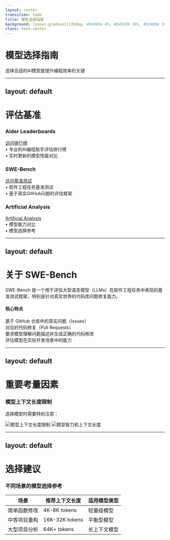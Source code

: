 ```yaml
---
layout: center
transition: fade
title: 模型选择指南
background: linear-gradient(135deg, #92400e 0%, #b45309 50%, #92400e 100%)
class: text-center
---
```


# 模型选择指南

<div class="bg-amber-100 border-l-4 border-amber-500 p-4 mb-6 rounded-r-lg shadow-lg inline-block">
<p class="text-amber-800 font-medium">选择合适的AI模型是提升编程效率的关键</p>
</div>

---
layout: default
---

# 评估基准

<div class="grid grid-cols-2 gap-6 mt-8">
  <div class="bg-white/95 backdrop-blur-sm border border-amber-200 rounded-lg p-6 shadow-lg hover:shadow-xl transition-shadow">
    <h3 class="font-bold text-lg text-amber-800 mb-3">Aider Leaderboards</h3>
    <a href="https://aider.chat/docs/leaderboards/" target="_blank" class="text-amber-600 hover:text-amber-800 underline block mb-2">访问排行榜</a>
    <div class="text-amber-700 space-y-1 text-sm">
      <div>• 专业的AI编程助手评估排行榜</div>
      <div>• 实时更新的模型性能对比</div>
    </div>
  </div>
  
  <div class="bg-white/95 backdrop-blur-sm border border-amber-200 rounded-lg p-6 shadow-lg hover:shadow-xl transition-shadow">
    <h3 class="font-bold text-lg text-amber-800 mb-3">SWE-Bench</h3>
    <a href="https://www.swebench.com/" target="_blank" class="text-amber-600 hover:text-amber-800 underline block mb-2">访问基准测试</a>
    <div class="text-amber-700 space-y-1 text-sm">
      <div>• 软件工程任务基准测试</div>
      <div>• 基于真实GitHub问题的评估框架</div>
    </div>
  </div>

  <div class="bg-white/95 backdrop-blur-sm border border-amber-200 rounded-lg p-6 shadow-lg hover:shadow-xl transition-shadow">
    <h3 class="font-bold text-lg text-amber-800 mb-3">Artificial Analysis</h3>
    <a href="https://artificialanalysis.ai/models" target="_blank" class="text-amber-600 hover:text-amber-800 underline block mb-2">Artificial Analysis</a>
    <div class="text-amber-700 space-y-1 text-sm">
      <div>• 模型能力对比</div>
      <div>• 模型选择参考</div>
    </div>
  </div>
</div>

---
layout: default
---

# 关于 SWE-Bench

<div class="bg-amber-100/90 backdrop-blur-sm rounded-lg p-6 mb-8 shadow-lg border border-amber-300">
  <p class="text-amber-800 font-medium mb-4">SWE-Bench 是一个用于评估大型语言模型（LLMs）在软件工程任务中表现的基准测试框架，特别是针对真实世界的代码库问题修复能力。</p>
  
  <div class="bg-white/95 rounded-lg p-4 border border-amber-200">
    <h4 class="font-semibold text-amber-800 mb-3">核心特点</h4>
    <div class="grid gap-3">
      <div class="flex items-start space-x-2">
        <div class="w-1.5 h-1.5 bg-amber-600 rounded-full mt-2 flex-shrink-0"></div>
        <span class="text-amber-700 text-sm">基于 GitHub 仓库中的真实问题（Issues）</span>
      </div>
      <div class="flex items-start space-x-2">
        <div class="w-1.5 h-1.5 bg-amber-600 rounded-full mt-2 flex-shrink-0"></div>
        <span class="text-amber-700 text-sm">对应的代码修复（Pull Requests）</span>
      </div>
      <div class="flex items-start space-x-2">
        <div class="w-1.5 h-1.5 bg-amber-600 rounded-full mt-2 flex-shrink-0"></div>
        <span class="text-amber-700 text-sm">要求模型理解问题描述并生成正确的代码修改</span>
      </div>
      <div class="flex items-start space-x-2">
        <div class="w-1.5 h-1.5 bg-amber-600 rounded-full mt-2 flex-shrink-0"></div>
        <span class="text-amber-700 text-sm">评估模型在实际开发场景中的能力</span>
      </div>
    </div>
  </div>
</div>

---
layout: default
---

# 重要考量因素

<div class="bg-amber-200/30 backdrop-blur-sm border border-amber-300 rounded-lg p-6 shadow-lg w-full">
  <h3 class="font-bold text-lg text-white mb-4">模型上下文长度限制</h3>
  
  <div class="space-y-4">
    <p class="text-amber-100 mb-4">选择模型时需要特别注意：</p>
    <div class="flex gap-4 overflow-hidden">
      <img src="/context.png" alt="模型上下文长度限制" class="w-1/2 h-auto object-contain cursor-pointer hover:scale-105 transition-transform duration-300" onclick="window.open(this.src, '_blank')">
      <img src="/Intelligence&Context.png" alt="模型智力和上下文长度" class="w-1/2 h-auto object-contain cursor-pointer hover:scale-105 transition-transform duration-300" onclick="window.open(this.src, '_blank')">
    </div>
  </div>
</div>

---
layout: default
---

# 选择建议

<div class="bg-white/95 backdrop-blur-sm border border-amber-200 rounded-lg overflow-hidden shadow-lg mt-8">
  <div class="bg-amber-100 px-6 py-3 border-b border-amber-200">
    <h3 class="font-semibold text-amber-800">不同场景的模型选择参考</h3>
  </div>
  
  <div class="overflow-x-auto">
    <table class="w-full text-sm">
      <thead class="bg-amber-50">
        <tr>
          <th class="px-6 py-3 text-left text-xs font-medium text-amber-700 uppercase tracking-wider">场景</th>
          <th class="px-6 py-3 text-left text-xs font-medium text-amber-700 uppercase tracking-wider">推荐上下文长度</th>
          <th class="px-6 py-3 text-left text-xs font-medium text-amber-700 uppercase tracking-wider">适用模型类型</th>
        </tr>
      </thead>
      <tbody class="divide-y divide-amber-200">
        <tr>
          <td class="px-6 py-4 text-amber-900 font-medium">简单函数修改</td>
          <td class="px-6 py-4 text-amber-700">4K-8K tokens</td>
          <td class="px-6 py-4 text-amber-700">轻量级模型</td>
        </tr>
        <tr class="bg-amber-50/50">
          <td class="px-6 py-4 text-amber-900 font-medium">中等项目重构</td>
          <td class="px-6 py-4 text-amber-700">16K-32K tokens</td>
          <td class="px-6 py-4 text-amber-700">平衡型模型</td>
        </tr>
        <tr>
          <td class="px-6 py-4 text-amber-900 font-medium">大型项目分析</td>
          <td class="px-6 py-4 text-amber-700">64K+ tokens</td>
          <td class="px-6 py-4 text-amber-700">长上下文模型</td>
        </tr>
      </tbody>
    </table>
  </div>
</div>

<style>
.slidev-layout {
  background: linear-gradient(135deg, #92400e 0%, #b45309 50%, #92400e 100%);
  color: white;
}
</style>